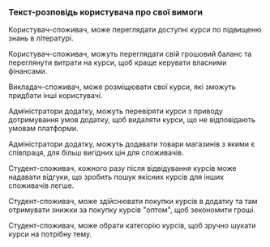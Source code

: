 
### Текст-розповідь користувача про свої вимоги

Користувач-споживач, може переглядати доступні курси по підвищеню знань в літературі.

Користувач-споживач, можуть переглядати свій грошовий баланс та переглянути витрати на курси, щоб краще керувати власними фінансами.

Викладач-споживач, може розміщювати свої курси, які зможуть придбати інші користувачі.

Адміністратори додатку, можуть перевіряти курси з приводу дотримування умов додатку, щоб видаляти курси, що не відповідають умовам платформи.

Адміністратори додатку, можуть додавати товари магазинів з якими є співпраця, для більш вигідних цін для споживачів.

Студент-споживач, кожного разу після відвідування курсів може надавати відгуки, що зробить пошук якісних курсів для інших споживачів легше.

Студент-споживач, може здійснювати покупки курсів в додатку та там отримувати знижки за покупку курсів "оптом", щоб зекономити гроші.

Студент-споживач, може обрати категорію курсів, щоб зручно шукати курси на потрібну тему.
